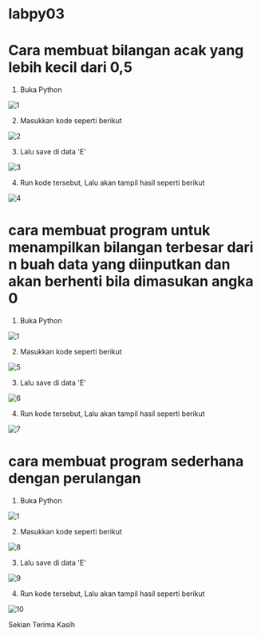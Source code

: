 # labpy03

# Cara membuat bilangan acak yang lebih kecil dari 0,5

1. Buka Python

![1](https://user-images.githubusercontent.com/37321627/52933648-9a5e0d00-3386-11e9-9295-5cb372181e59.png)

2. Masukkan kode seperti berikut

![2](https://user-images.githubusercontent.com/37321627/52933685-b5308180-3386-11e9-94a0-715e301e26b8.png)

3. Lalu save di data 'E'

![3](https://user-images.githubusercontent.com/37321627/52933715-caa5ab80-3386-11e9-9cc8-3cd02e3be829.png)

4. Run kode tersebut, Lalu akan tampil hasil seperti berikut

![4](https://user-images.githubusercontent.com/37321627/52934018-d5147500-3387-11e9-968e-78e0429d7d46.png)

# cara membuat program untuk menampilkan bilangan terbesar dari n buah data yang diinputkan dan akan berhenti bila dimasukan angka 0

1. Buka Python

![1](https://user-images.githubusercontent.com/37321627/52933648-9a5e0d00-3386-11e9-9295-5cb372181e59.png)

2. Masukkan kode seperti berikut

![5](https://user-images.githubusercontent.com/37321627/52934028-dcd41980-3387-11e9-8b15-4c9c7d31a8d9.png)

3. Lalu save di data 'E'

![6](https://user-images.githubusercontent.com/37321627/52934038-e2c9fa80-3387-11e9-8cc7-8586b3b38c94.png)

4. Run kode tersebut, Lalu akan tampil hasil seperti berikut

![7](https://user-images.githubusercontent.com/37321627/52934054-eb223580-3387-11e9-87da-055086ea1a58.png)

# cara membuat program sederhana dengan perulangan

1. Buka Python

![1](https://user-images.githubusercontent.com/37321627/52933648-9a5e0d00-3386-11e9-9295-5cb372181e59.png)

2. Masukkan kode seperti berikut

![8](https://user-images.githubusercontent.com/37321627/52934060-f07f8000-3387-11e9-96a2-430641dc5492.png)

3. Lalu save di data 'E'

![9](https://user-images.githubusercontent.com/37321627/52934086-fecd9c00-3387-11e9-97aa-c244593439f0.png)

4.  Run kode tersebut, Lalu akan tampil hasil seperti berikut

![10](https://user-images.githubusercontent.com/46735995/52938280-dfd50700-3393-11e9-9365-56fddefd4a33.jpeg)

Sekian Terima Kasih

